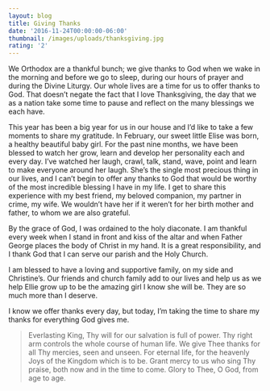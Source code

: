 ```yaml
---
layout: blog
title: Giving Thanks
date: '2016-11-24T00:00:00-06:00'
thumbnail: /images/uploads/thanksgiving.jpg
rating: '2'
---
```

We Orthodox are a thankful bunch; we give thanks to God when we wake in the morning and before we go to sleep, during our hours of prayer and during the Divine Liturgy. Our whole lives are a time for us to offer thanks to God. That doesn’t negate the fact that I love Thanksgiving, the day that we as a nation take some time to pause and reflect on the many blessings we each have.

This year has been a big year for us in our house and I’d like to take a few moments to share my gratitude. In February, our sweet little Elise was born, a healthy beautiful baby girl. For the past nine months, we have been blessed to watch her grow, learn and develop her personality each and every day. I’ve watched her laugh, crawl, talk, stand, wave, point and learn to make everyone around her laugh. She’s the single most precious thing in our lives, and I can’t begin to offer any thanks to God that would be worthy of the most incredible blessing I have in my life. I get to share this experience with my best friend, my beloved companion, my partner in crime, my wife. We wouldn’t have her if it weren’t for her birth mother and father, to whom we are also grateful.

By the grace of God, I was ordained to the holy diaconate. I am thankful every week when I stand in front and kiss of the altar and when Father George places the body of Christ in my hand. It is a great responsibility, and I thank God that I can serve our parish and the Holy Church.

I am blessed to have a loving and supportive family, on my side and Christine’s. Our friends and church family add to our lives and help us as we help Ellie grow up to be the amazing girl I know she will be. They are so much more than I deserve.

I know we offer thanks every day, but today, I’m taking the time to share my thanks for everything God gives me.

> Everlasting King, Thy will for our salvation is full of power. Thy right arm controls the whole course of human life. We give Thee thanks for all Thy mercies, seen and unseen. For eternal life, for the heavenly Joys of the Kingdom which is to be. Grant mercy to us who sing Thy praise, both now and in the time to come. Glory to Thee, O God, from age to age.
